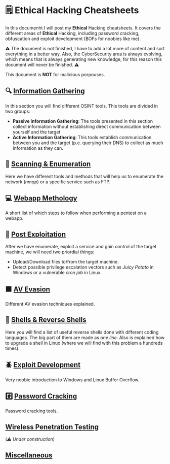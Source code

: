 # 🗒️ Ethical Hacking Cheatsheets

In this documenht I will post my **Ethical** Hacking cheatsheets. It covers the different areas of **Ethical** Hacking, including password cracking, obfuscation and exploit development (BOFs for noobies like me).

⚠️ The document is not finished, I have to add a lot more of content and sort everything in a better way. Also, the CyberSecurity area is always evolving, which means that is always generating new knowledge, for this reason this document will never be finished. ⚠️

This document is **NOT** for malicious porpouses.

## 🔍 [Information Gathering](info_gathering.md)
In this section you will find different OSINT tools. This tools are divided in two groups:
- **Passive Information Gathering**: The tools presented in this section collect information without establishing direct communication between yourself and the target
- **Active Information Gathering**: This tools establish communication between you and the target (p.e. querying their DNS) to collect as much information as they can.

## 📡 [Scanning & Enumeration](scan_enum.md)
Here we have different tools and methods that will help us to enumerate the network (*nmap*) or a specific service such as FTP.

## 💻 [Webapp Methology](web_Methology.md)
A short list of which steps to follow when performing a pentest on a webapp.

## 🚩 [Post Exploitation](post.md)
After we have enumerate, exploit a service and gain control of the target machine, we will need two priordial things:
- Upload/Download files to/from the target machine.
- Detect possible privilege escalation vectors such as *Juicy Potato* in Windows or a vulnerable *cron job* in Linux.

## ⬛ [AV Evasion](evasion.md)
Different AV evasion techniques explained.

## 🐚 [Shells & Reverse Shells](shells.md)
Here you will find a list of useful reverse shells done with different coding languages. The big part of them are made as *one line*.
Also is explained how to upgrade a shell in Linux (where we will find with this problem a hundreds times).

## 🪲 [Exploit Development](exploit_dev.md)
Very noobie introduction to Windows and Linux Buffer Overflow.

## #️⃣ [Password Cracking](passwd_crack.md)
Password cracking tools. 
## [Wireless Penetration Testing](wireless.md)
(*⚠️ Under construction*)

## [Miscellaneous](misc.md)
